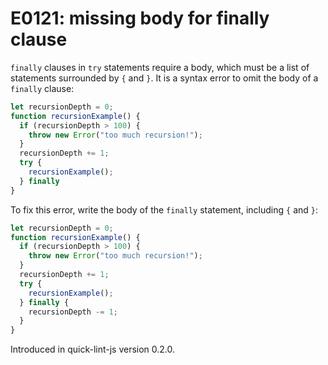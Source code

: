 # E0121: missing body for finally clause

`finally` clauses in `try` statements require a body, which must be a list of
statements surrounded by `{` and `}`. It is a syntax error to omit the body of a
`finally` clause:

```javascript
let recursionDepth = 0;
function recursionExample() {
  if (recursionDepth > 100) {
    throw new Error("too much recursion!");
  }
  recursionDepth += 1;
  try {
    recursionExample();
  } finally
}
```

To fix this error, write the body of the `finally` statement, including `{` and
`}`:

```javascript
let recursionDepth = 0;
function recursionExample() {
  if (recursionDepth > 100) {
    throw new Error("too much recursion!");
  }
  recursionDepth += 1;
  try {
    recursionExample();
  } finally {
    recursionDepth -= 1;
  }
}
```

Introduced in quick-lint-js version 0.2.0.
